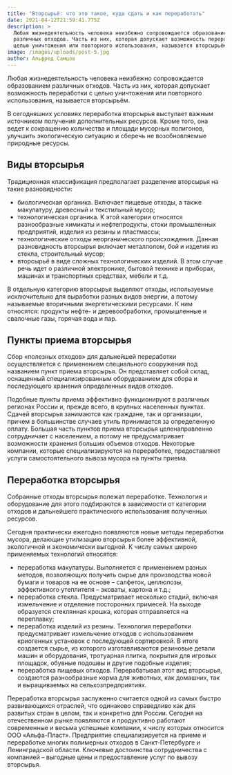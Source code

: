 ```yaml
---
title: "Вторсырьё: что это такое, куда сдать и как переработать"
date: 2021-04-12T21:59:41.775Z
description: >
  Любая жизнедеятельность человека неизбежно сопровождается образованием
  различных отходов. Часть из них, которая допускает возможность переработки с
  целью уничтожения или повторного использования, называется вторсырьём.
image: /images/uploads/post-5.jpg
author: Альфред Самцов
---
```

Любая жизнедеятельность человека неизбежно сопровождается образованием различных отходов. Часть из них, которая допускает возможность переработки с целью уничтожения или повторного использования, называется вторсырьём.

В сегодняшних условиях переработка вторсырья выступает важным источником получения дополнительных ресурсов. Кроме того, она ведет к сокращению количества и площади мусорных полигонов, улучшить экологическую ситуацию и сберечь не возобновляемые природные ресурсы.

## Виды вторсырья

Традиционная классификация предполагает разделение вторсырья на такие разновидности:

* биологическая органика. Включает пищевые отходы, а также макулатуру, древесный и текстильный мусор;
* технологическая органика. К этой категории относятся разнообразные химикаты и нефтепродукты, стоки промышленных предприятий, изделия из резины и пластмассы;
* технологические отходы неорганического происхождения. Данная разновидность вторсырья включает металлолом, бой и изделия из стекла, строительный мусор;
* вторсырьё в виде сложных технологических изделий. В этом случае речь идет о различной электронике, бытовой технике и приборах, машинах и транспортных средствах, мебели и т.д.

В отдельную категорию вторсырья выделяют отходы, используемые исключительно для выработки разных видов энергии, а потому называемые вторичными энергетическими ресурсами. К ним относятся: продукты нефте- и деревообработки, промышленные и свалочные газы, горячая вода и пар.

## Пункты приема вторсырья

Сбор «полезных отходов» для дальнейшей переработки осуществляется с применением специального сооружения под названием пункт приема вторсырья. Он представляет собой склад, оснащенный специализированным оборудованием для сбора и последующего хранения определенных видов отходов.

Подобные пункты приема эффективно функционируют в различных регионах России и, прежде всего, в крупных населенных пунктах. Сдачей вторсырья занимаются как граждане, так и организации, причем в большинстве случаев утиль принимается за определенную оплату. Большая часть пунктов приема вторсырья целенаправленно сотрудничает с населением, а потому не предусматривает возможности хранения больших объемов отходов. Некоторые компании, которые специализируются на переработке, предоставляют услуги самостоятельного вывоза мусора на пункты приема.

## Переработка вторсырья

Собранные отходы вторсырья полежат переработке. Технология и оборудование для этого подбираются в зависимости от категории отходов и дальнейшего практического использования полученных ресурсов.

Сегодня практически ежегодно появляются новые методы переработки мусора, делающие утилизацию вторсырья более эффективной, экологичной и экономически выгодной. К числу самых широко применяемых технологий относятся:

* переработка макулатуры. Выполняется с применением разных методов, позволяющих получить сырье для производства новой бумаги и товаров на ее основе – салфеток, целлюлозы, эффективного утеплителя – эковаты, картона и т.д.;
* переработка стекла. Предусматривает несколько стадий, включая измельчение и отделение посторонних примесей. На выходе образуется стеклянная крошка, которая отправляется на переплавку;
* переработка изделий из резины. Технология переработки предусматривает измельчение отходов с использованием криогенных установок с последующей сортировкой. В итоге создается сырье, из которого изготавливаются резиновые детали машин и оборудования, тротуарная плитка, покрытия для игровых площадок, обувные подошвы и другие подобные изделия;
* переработка пищевых отходов. Перерабатывая этот вид вторсырья, создаются разнообразные корма для животных, как домашних, так и выращиваемых на сельхозпредприятиях.

Переработка вторсырья заслуженно считается одной из самых быстро развивающихся отраслей, что одинаково справедливо как для развитых стран в целом, так и конкретно для России. Сегодня на отечественном рынке появляются и продуктивно работают современные и весьма успешные компании, к числу которых относится ООО «Альфа-Пласт». Предприятие специализируется на приеме и переработке многих полимерных отходов в Санкт-Петербурге и Ленинградской области. Ключевые достоинства сотрудничества с компанией – выгодные цены и предоставление услуг по вывозу вторсырья.